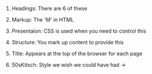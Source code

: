 1. Headings: There are 6 of these

2. Markup: The 'M' in HTML

3. Presentaion: CSS is used when you need to control this

4. Structure: You mark up content to provide this

5. Title: Appears at the top of the browser for each page

6. 50sKitsch: Style we wish we could have had -> <style type="50sKitsch">

7. Body: What you see in your web page

8. Attributes: Tags can have these to provide additional information

9. Textcss: Only type of style avaliable

10. Whitespace: Browsers ignore this

11. Head and body: Always separate these in HTML

12. style: You can define your presentation through this element

13. paragraph: p element

14. head: About your web page

15. element: Open & close tags and content

16. tags: < > , </ > .


